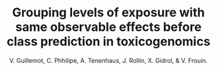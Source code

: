 ---
author: V. Guillemot, C. Phhilipe, A. Tenenhaus, J. Rollin, X. Gidrol, & V. Frouin.
title: Grouping levels of exposure with same observable effects before class prediction in toxicogenomics
year: 2008
type: inproceedings
doi: 10.1109/BIOTECHNO.2008.17
booktitle: Proceedings - International Conference on Biocomputation, Bioinformatics, and Biomedical Technologies, BIOTECHNO 2008
team: yes
---